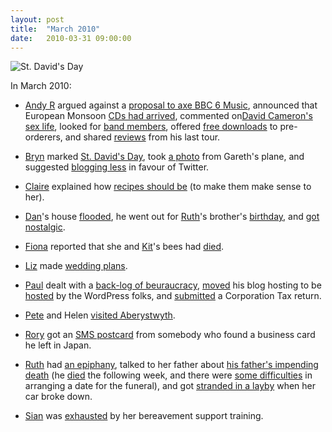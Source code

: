```yaml
---
layout: post
title:  "March 2010"
date:   2010-03-31 09:00:00
---
```


![St. David's Day](http://farm5.static.flickr.com/4058/4398443954_474f7a7a1e.jpg)

In March 2010:

* [Andy R][andy-r] argued against a [proposal to axe BBC 6 Music](http://paganwandererlu.wordpress.com/2010/03/02/my-e-mail-to-the-bbc-trust/), announced that European Monsoon [CDs had arrived](http://paganwandererlu.wordpress.com/2010/03/10/cds-have-arrived/), commented on[David Cameron's sex life](http://paganwandererlu.wordpress.com/2010/03/23/david-cameron-inseminates-human-female/), looked for [band members](http://paganwandererlu.wordpress.com/2010/03/29/band-members-wanted/), offered [free downloads](http://paganwandererlu.wordpress.com/2010/03/30/free-download-ep/) to pre-orderers, and shared [reviews](http://paganwandererlu.wordpress.com/2010/03/31/the-school-tour-reviews/) from his last tour.

* [Bryn][bryn] marked [St. David's Day](http://randomlyevil.org.uk/2010/03/01/dydd-gwyl-dewi-dedwydd-happy-st-davids-day/), took [a photo](http://randomlyevil.org.uk/2010/03/10/wales-from-the-air/) from Gareth's plane, and suggested [blogging less](http://randomlyevil.org.uk/2010/03/22/hen-bryd-about-time/) in favour of Twitter.

* [Claire][claire] explained how [recipes should be](http://nowebsite.co.uk/blog/2010/03/how-recipes-should-be-for-people-like-me-this-is-how-i-think-about-cooking/) (to make them make sense to her).

* [Dan][dan]'s house [flooded](http://www.scatmania.org/2010/03/03/water/), he went out for [Ruth][ruth]'s brother's [birthday](http://www.scatmania.org/2010/03/14/robins-birthday/), and [got nostalgic](http://www.scatmania.org/2010/03/27/nostalgia-isnt-what-it-used-to-be/).

* [Fiona][fiona] reported that she and [Kit][kit]'s bees had [died](http://fionafish.livejournal.com/41418.html).

* [Liz][liz] made [wedding plans](http://norasdollhouse.livejournal.com/107288.html).

* [Paul][paul] dealt with a [back-log of beuraucracy](http://blog.pacifist.co.uk/2010/03/10/geo-moving-stuff/), [moved](http://blog.pacifist.co.uk/2010/03/13/first-post-on-new-server/) his blog hosting to be [hosted](http://blog.pacifist.co.uk/2010/03/14/move-complete-2/) by the WordPress folks, and [submitted](http://blog.pacifist.co.uk/2010/03/22/corporation-tax/) a Corporation Tax return.

* [Pete][pete] and Helen [visited Aberystwyth](http://loonybin345.livejournal.com/5505.html).

* [Rory][rory] got an [SMS postcard](http://razinaber.livejournal.com/109771.html) from somebody who found a business card he left in Japan.

* [Ruth][ruth] had [an epiphany](http://fleeblewidget.livejournal.com/171567.html), talked to her father about [his father's impending death](http://fleeblewidget.livejournal.com/171991.html) (he [died](http://fleeblewidget.livejournal.com/172284.html) the following week, and there were [some difficulties](http://fleeblewidget.livejournal.com/172716.html) in arranging a date for the funeral), and got [stranded in a layby](http://fleeblewidget.livejournal.com/172466.html) when her car broke down.

* [Sian][sian] was [exhausted](http://elgingerbread.wordpress.com/2010/03/28/hdtmyf/) by her bereavement support training.


[adam-g]:  http://strokeyadam.livejournal.com/
[adam-w]:  http://www.ad-space.org.uk/
[andy-k]:  http://theguidemark3.livejournal.com/
[andy-r]:  http://selfdoubtgun.wordpress.com/
[beth]:    http://littlegreenbeth.livejournal.com/
[bryn]:    http://randomlyevil.org.uk/
[claire]:  http://nowebsite.co.uk/blog/
[dan]:     http://www.scatmania.org/
[ele]:     http://ele-is-crazy.livejournal.com/
[fiona]:   http://fionafish.wordpress.com/
[hayley]:  http://leelee1983.livejournal.com/
[jen]:     http://scleip.livejournal.com/
[jimmy]:   http://vikingjim.livejournal.com/
[jta]:     http://blog.electricquaker.co.uk/
[kit]:     http://reaperkit.wordpress.com/
[liz]:     http://norasdollhouse.livejournal.com/
[malbo21]: http://malbo21.wordpress.com/
[matt-p]:  http://myzelik.livejournal.com/
[matt-r]:  http://matt-inthe-hat.livejournal.com/
[paul]:    http://blog.pacifist.co.uk/
[penny]:   http://thepennyfaerie.livejournal.com/
[pete]:    http://loonybin345.livejournal.com/
[rory]:    http://razinaber.livejournal.com/
[ruth]:    http://fleeblewidget.co.uk/
[sarah]:   http://starlight-sarah.livejournal.com/
[sian]:    http://elgingerbread.wordpress.com/
